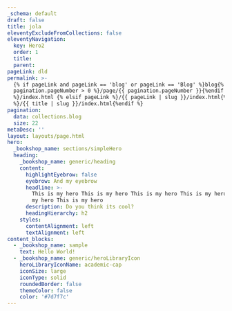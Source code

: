 ```yaml
---
_schema: default
draft: false
title: jola
eleventyExcludeFromCollections: false
eleventyNavigation:
  key: Hero2
  order: 1
  title:
  parent:
pageLink: dld
permalink: >-
  {% if pageLink and pageLink == 'blog' or pageLink == 'Blog' %}blog{% if
  pagination.pageNumber > 0 %}/page/{{ pagination.pageNumber }}{%endif
  %}/index.html {% elsif pageLink %}/{{ pageLink | slug }}/index.html{% else
  %}/{{ title | slug }}/index.html{%endif %}
pagination:
  data: collections.blog
  size: 22
metaDesc: ''
layout: layouts/page.html
hero:
  _bookshop_name: sections/simpleHero
  heading:
    _bookshop_name: generic/heading
    content:
      highlightEyebrow: false
      eyebrow: And my eyebrow
      headline: >-
        This is my hero This is my hero This is my hero This is my hero This is
        my hero This is my hero
      description: Do you think its cool?
      headingHierarchy: h2
    styles:
      contentAlignment: left
      textAlignment: left
content_blocks:
  - _bookshop_name: sample
    text: Hello World!
  - _bookshop_name: generic/heroLibraryIcon
    heroLibraryIconName: academic-cap
    iconSize: large
    iconType: solid
    roundedBorder: false
    themeColor: false
    color: '#7d7f7c'
---
```

